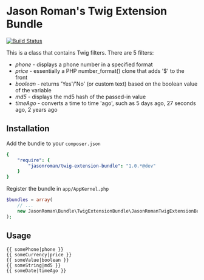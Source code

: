 Jason Roman's Twig Extension Bundle
==============
[![Build Status](https://travis-ci.org/jasonroman/twig-extension-bundle.svg?branch=master)](https://travis-ci.org/jasonroman/twig-extension-bundle)

This is a class that contains Twig filters.  There are 5 filters:

* *phone* - displays a phone number in a specified format
* *price* - essentially a PHP number_format() clone that adds '$' to the front
* *boolean* - returns 'Yes'/'No' (or custom text) based on the boolean value of the variable
* *md5* - displays the md5 hash of the passed-in value
* *timeAgo* - converts a time to time 'ago', such as 5 days ago, 27 seconds ago, 2 years ago

## Installation

Add the bundle to your `composer.json`

```yaml
{
    "require": {
        "jasonroman/twig-extension-bundle": "1.0.*@dev"
    }
}
```

Register the bundle in ``app/AppKernel.php``

```php
$bundles = array(
    // ...
    new JasonRoman\Bundle\TwigExtensionBundle\JasonRomanTwigExtensionBundle(),
);
```

## Usage

```twig
{{ somePhone|phone }}
{{ someCurrency|price }}
{{ someValue|boolean }}
{{ someString|md5 }}
{{ someDate|timeAgo }}
```